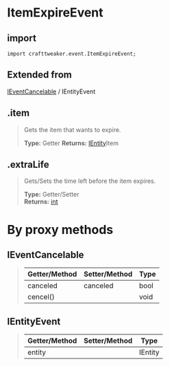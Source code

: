 # ItemExpireEvent

## import
`import crafttweaker.event.ItemExpireEvent;`

## Extended from
[IEventCancelable](/CraftTweaker/Vanilla/Events/IEventCancelable.md) / IEntityEvent

## .item
> Gets the item that wants to expire.
>
> **Type:** Getter 
> **Returns:** [IEntity](/CraftTweaker/Vanilla/Entities/IEntity.md)Item

## .extraLife
> Gets/Sets the time left before the item expires.
>
> **Type:** Getter/Setter  
> **Returns:** [int](/CraftTweaker/Vanilla/Base-Types/int.md)

# By proxy methods

## IEventCancelable
> | Getter/Method   | Setter/Method     | Type                  |
> |-----------------|-------------------|-----------------------|
> | canceled        | canceled          | bool                  |
> | cencel()        |                   | void                  |

## IEntityEvent
> | Getter/Method   | Setter/Method     | Type                  |
> |-----------------|-------------------|-----------------------|
> | entity          |                   | IEntity               |